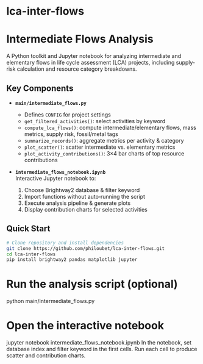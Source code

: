 # lca-inter-flows
# Intermediate Flows Analysis

A Python toolkit and Jupyter notebook for analyzing intermediate and elementary flows in life cycle assessment (LCA) projects, including supply‐risk calculation and resource category breakdowns.

## Key Components

- **`main/intermediate_flows.py`**  
  - Defines `CONFIG` for project settings  
  - `get_filtered_activities()`: select activities by keyword  
  - `compute_lca_flows()`: compute intermediate/elementary flows, mass metrics, supply risk, fossil/metal tags  
  - `summarize_records()`: aggregate metrics per activity & category  
  - `plot_scatter()`: scatter intermediate vs. elementary metrics  
  - `plot_activity_contributions()`: 3×4 bar charts of top resource contributions  

- **`intermediate_flows_notebook.ipynb`**  
  Interactive Jupyter notebook to:  
  1. Choose Brightway2 database & filter keyword  
  2. Import functions without auto‐running the script  
  3. Execute analysis pipeline & generate plots  
  4. Display contribution charts for selected activities  

## Quick Start

```bash
# Clone repository and install dependencies
git clone https://github.com/philoubet/lca-inter-flows.git
cd lca-inter-flows
pip install brightway2 pandas matplotlib jupyter
```

# Run the analysis script (optional)
python main/intermediate_flows.py

# Open the interactive notebook
jupyter notebook intermediate_flows_notebook.ipynb
In the notebook, set database index and filter keyword in the first cells.
Run each cell to produce scatter and contribution charts.
